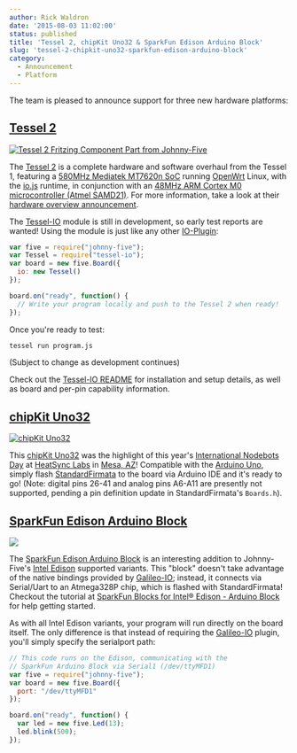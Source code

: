 ```yaml
---
author: Rick Waldron
date: '2015-08-03 11:02:00'
status: published
title: 'Tessel 2, chipKit Uno32 & SparkFun Edison Arduino Block'
slug: 'tessel-2-chipkit-uno32-sparkfun-edison-arduino-block'
category:
  - Announcement
  - Platform
---
```



The team is pleased to announce support for three new hardware platforms: 


## [Tessel 2](/platform-support/#tessel-2)

[![Tessel 2 Fritzing Component Part from Johnny-Five](/img/platforms/tessel-2.png)](https://www.sparkfun.com/products/13036)

The [Tessel 2](https://shop.tessel.io/) is a complete hardware and software overhaul from the Tessel 1, featuring a [580MHz Mediatek MT7620n SoC](http://www.anz.ru/files/mediatek/MT7620_Datasheet.pdf) running [OpenWrt](https://www.openwrt.org/) Linux, with the [io.js](https://iojs.org) runtime, in conjunction with an [48MHz ARM Cortex M0 microcontroller (Atmel SAMD21)](http://www.atmel.com/Images/Atmel-42181-SAM-D21_Datasheet.pdf). For more information, take a look at their [hardware overview announcement](https://tessel.io/blog/113259439202/tessel-2-hardware-overview).

The [Tessel-IO](https://github.com/rwaldron/tessel-io) module is still in development, so early test reports are wanted! Using the module is just like any other [IO-Plugin](https://github.com/rwaldron/io-plugins): 

```js
var five = require("johnny-five");
var Tessel = require("tessel-io");
var board = new five.Board({
  io: new Tessel()
});

board.on("ready", function() {
  // Write your program locally and push to the Tessel 2 when ready!  
});
```

Once you're ready to test: 

```sh
tessel run program.js
```

(Subject to change as development continues)

Check out the [Tessel-IO README](https://github.com/rwaldron/tessel-io#install--setup) for installation and setup details, as well as board and per-pin capability information.

## [chipKit Uno32](/platform-support/#chipkit-uno32)

[![chipKit Uno32](/img/platforms/chipkit-uno32.png)](http://chipkit.net/wpcproduct/chipkit-uno32/)

This [chipKit Uno32](http://chipkit.net/wpcproduct/chipkit-uno32/) was the highlight of this year's [International Nodebots Day](https://github.com/nodebots/nodebotsday) at [HeatSync Labs](http://www.heatsynclabs.org/) in [Mesa, AZ](http://chipkit.net/nodebots-day/)! Compatible with the [Arduino Uno](https://www.arduino.cc/en/Main/arduinoBoardUno), simply flash [StandardFirmata](https://github.com/firmata/arduino/) to the board via Arduino IDE and it's ready to go! (Note: digital pins 26-41 and analog pins A6-A11 are presently not supported, pending a pin definition update in StandardFirmata's `Boards.h`).



## [SparkFun Edison Arduino Block](/platform-support/#sparkfun-arduino-block)

[![](/img/platforms/sparkfun-arduino-block.png)](https://www.sparkfun.com/products/13036)

The [SparkFun Edison Arduino Block](https://www.sparkfun.com/products/13036) is an interesting addition to Johnny-Five's [Intel Edison](https://software.intel.com/en-us/iot/library/edison-getting-started) supported variants. This "block" doesn't take advantage of the native bindings provided by [Galileo-IO](https://github.com/rwaldron/galileo-io); instead, it connects via Serial/Uart to an Atmega328P chip, which is flashed with StandardFirmata! Checkout the tutorial at [SparkFun Blocks for Intel® Edison - Arduino Block](https://learn.sparkfun.com/tutorials/sparkfun-blocks-for-intel-edison---arduino-block) for help getting started.

As with all Intel Edison variants, your program will run directly on the board itself. The only difference is that instead of requiring the [Galileo-IO](https://github.com/rwaldron/galileo-io) plugin, you'll simply specify the serialport path: 

```js
// This code runs on the Edison, communicating with the 
// SparkFun Arduino Block via Serial1 (/dev/ttyMFD1)
var five = require("johnny-five");
var board = new five.Board({
  port: "/dev/ttyMFD1"
});

board.on("ready", function() {
  var led = new five.Led(13);
  led.blink(500);
});
```

